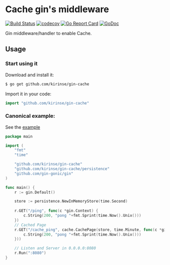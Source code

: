 # Cache gin's middleware

[![Build Status](https://travis-ci.org/kirinse/gin-cache.svg)](https://travis-ci.org/kirinse/gin-cache)
[![codecov](https://codecov.io/gh/kirinse/gin-cache/branch/master/graph/badge.svg)](https://codecov.io/gh/kirinse/gin-cache)
[![Go Report Card](https://goreportcard.com/badge/github.com/kirinse/gin-cache)](https://goreportcard.com/report/github.com/kirinse/gin-cache)
[![GoDoc](https://godoc.org/github.com/kirinse/gin-cache?status.svg)](https://godoc.org/github.com/kirinse/gin-cache)

Gin middleware/handler to enable Cache.

## Usage

### Start using it

Download and install it:

```sh
$ go get github.com/kirinse/gin-cache
```

Import it in your code:

```go
import "github.com/kirinse/gin-cache"
```

### Canonical example:

See the [example](example/example.go)

```go
package main

import (
	"fmt"
	"time"

	"github.com/kirinse/gin-cache"
	"github.com/kirinse/gin-cache/persistence"
	"github.com/gin-gonic/gin"
)

func main() {
	r := gin.Default()

	store := persistence.NewInMemoryStore(time.Second)
	
	r.GET("/ping", func(c *gin.Context) {
		c.String(200, "pong "+fmt.Sprint(time.Now().Unix()))
	})
	// Cached Page
	r.GET("/cache_ping", cache.CachePage(store, time.Minute, func(c *gin.Context) {
		c.String(200, "pong "+fmt.Sprint(time.Now().Unix()))
	}))

	// Listen and Server in 0.0.0.0:8080
	r.Run(":8080")
}
```
